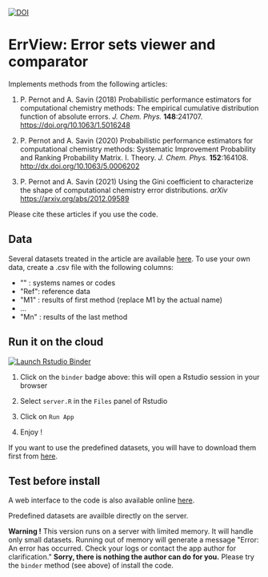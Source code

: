 [![DOI](https://zenodo.org/badge/235059535.svg)](https://zenodo.org/badge/latestdoi/235059535)

# ErrView: Error sets viewer and comparator

Implements methods from the following articles:

1. P. Pernot and A. Savin (2018) Probabilistic performance estimators 
for computational chemistry methods: The empirical cumulative distribution 
function of absolute errors. _J. Chem. Phys._ __148__:241707.
https://doi.org/10.1063/1.5016248

2. P. Pernot and A. Savin (2020) Probabilistic performance estimators for
computational chemistry methods: Systematic Improvement Probability and 
Ranking Probability Matrix. I. Theory. _J. Chem. Phys._ __152__:164108. 
http://dx.doi.org/10.1063/5.0006202

3. P. Pernot and A. Savin (2021) Using the Gini coefficient 
to characterize the shape of computational chemistry error 
distributions. _arXiv_ https://arxiv.org/abs/2012.09589

Please cite these articles if you use the code.

## Data

Several datasets treated in the article are available [here](./data).
To use your own data, create a .csv file with the following columns:

* ""   : systems names or codes
* "Ref": reference data
* "M1" : results of first method (replace M1 by the actual name)
* ...
* "Mn" : results of the last method

## Run it on the cloud

[![Launch Rstudio Binder](http://mybinder.org/badge_logo.svg)](https://mybinder.org/v2/gh/ppernot/ErrView/master?urlpath=rstudio)

1. Click on the `binder` badge above: this will open a Rstudio session in your browser

2. Select `server.R` in the `Files` panel of Rstudio

3. Click on `Run App`

4. Enjoy !

If you want to use the predefined datasets, 
you will have to download them first from
[here](https://github.com/ppernot/ErrView/tree/master/data).

## Test before install

A web interface to the code is also available online 
[here](http://upsa.shinyapps.io/ErrView).

Predefined datasets are availble directly on the server.

__Warning !__ This version runs on a server with limited memory. 
It will handle only small datasets. Running out of memory will generate 
a message "Error: An error has occurred. Check your logs or contact 
the app author for clarification." 
__Sorry, there is nothing the author can do for you.__
Please try the `binder` method (see above) of install the code.

